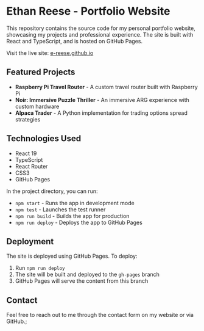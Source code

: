 # Ethan Reese - Portfolio Website

This repository contains the source code for my personal portfolio website, showcasing my projects and professional experience. The site is built with React and TypeScript, and is hosted on GitHub Pages.

Visit the live site: [e-reese.github.io](https://e-reese.github.io)

## Featured Projects

- **Raspberry Pi Travel Router** - A custom travel router built with Raspberry Pi
- **Noir: Immersive Puzzle Thriller** - An immersive ARG experience with custom hardware
- **Alpaca Trader** - A Python implementation for trading options spread strategies

## Technologies Used

- React 19
- TypeScript
- React Router
- CSS3
- GitHub Pages



In the project directory, you can run:

- `npm start` - Runs the app in development mode
- `npm test` - Launches the test runner
- `npm run build` - Builds the app for production
- `npm run deploy` - Deploys the app to GitHub Pages

## Deployment

The site is deployed using GitHub Pages. To deploy:

1. Run `npm run deploy`
2. The site will be built and deployed to the `gh-pages` branch
3. GitHub Pages will serve the content from this branch

## Contact

Feel free to reach out to me through the contact form on my website or via GitHub.;